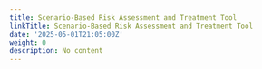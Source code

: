 ```yaml
---
title: Scenario-Based Risk Assessment and Treatment Tool
linkTitle: Scenario-Based Risk Assessment and Treatment Tool
date: '2025-05-01T21:05:00Z'
weight: 0
description: No content
---
```



